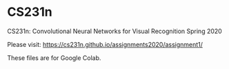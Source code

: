 # CS231n
CS231n: Convolutional Neural Networks for Visual Recognition Spring 2020

Please visit:
https://cs231n.github.io/assignments2020/assignment1/

These files are for Google Colab.
